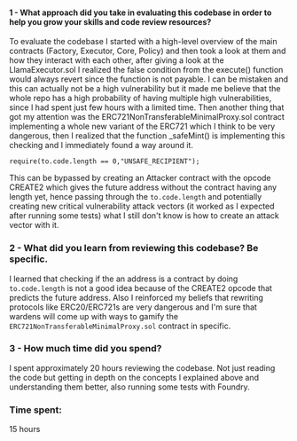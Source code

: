 #### 1 - What approach did you take in evaluating this codebase in order to help you grow your skills and code review resources? 

To evaluate the codebase I started with a high-level overview of the main contracts (Factory, Executor, Core, Policy) and then took a look at them and how they interact with each other, after giving a look at the LlamaExecutor.sol I realized the false condition from the execute() function would always revert since the function is not payable. 
  I can be mistaken and this can actually not be a high vulnerability but it made me believe that the whole repo has a high probability of having multiple high vulnerabilities, since I had spent just few hours with a limited time. Then another thing that got my attention was the ERC721NonTransferableMinimalProxy.sol contract implementing a whole new variant of the ERC721 which I think to be very dangerous, then I realized that the function _safeMint() is implementing this checking and I immediately found a way around it. 
```solidity 
require(to.code.length == 0,"UNSAFE_RECIPIENT");
```
This can be bypassed by creating an Attacker contract with the opcode CREATE2 which gives the future address without the contract having any length yet, hence passing through the `to.code.length` and potentially creating new critical vulnerability attack vectors (it worked as I expected after running some tests) what I still don't know is how to create an attack vector with it.


### 2 - What did you learn from reviewing this codebase? Be specific.
  I learned that checking if the an address is a contract by doing `to.code.length` is not a good idea because of the CREATE2 opcode that predicts the future address. 
  Also I reinforced my beliefs that rewriting protocols like ERC20/ERC721s are very dangerous and I'm sure that wardens will come up with ways to gamify the `ERC721NonTransferableMinimalProxy.sol` contract in specific.


### 3 - How much time did you spend?
  I spent approximately 20 hours reviewing the codebase. Not just reading the code but getting in depth on the concepts I explained above and understanding them better, also running some tests with Foundry.


### Time spent:
15 hours